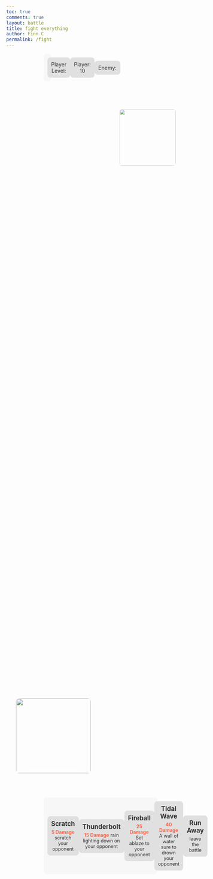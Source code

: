 ```yaml
---
toc: true
comments: true
layout: battle
title: fight everything
author: Finn C
permalink: /fight
---
```

<style>
    .fight-container {
        display: flex;
        justify-content: space-around;
        align-items: flex-start; /* Align items to the top */
        margin-top: 50px;
    }

    .player-box,
    .enemy-box {
        width: 200px; /* Increased width */
        height: 200px; /* Increased height */
        border-radius: 8px;
        overflow: hidden;
        position: relative; /* Add position relative to allow absolute positioning */
    }

    .player-box img,
    .enemy-box img {
        width: 100%;
        height: 100%;
        object-fit: cover;
    }

    .controller {
        display: flex;
        justify-content: space-around;
        align-items: center;
        background-color: #f7f7f7;
        padding: 10px;
        border-radius: 8px;
        margin-top: 15px;
        margin-left: 100px;
        margin-right: 100px;
        transform: translateY(40vh); /* Move the player image down */
    }

    .move {
        background-color: #e0e0e0;
        color: #333;
        text-align: center;
        padding: 10px;
        border-radius: 8px;
        width: 150px;
        cursor: pointer;
        transition: background-color 0.3s;
    }

    .move:hover {
        background-color: #ccc;
    }

    h1 {
        margin: 0;
        font-size: 1.2em;
    }

    .player-box {
        margin-bottom: 50px; /* Add margin to push it down */
        transform: translateY(40vh); /* Move the player image down */
    }

    .enemy-box {
        order: 2; /* Order the enemy box to appear second */
        transform: scale(0.75); /* Make the enemy image a bit smaller */
    }

    p {
        margin: 5px 0 0;
        font-size: 0.9em;
    }

    b {
        color: #ff6347;
    }

    #response-box {
        color: white;
    }

    /* Shadow/platform effect */
    .player-box::after,
    .enemy-box::after {
        content: "";
        position: absolute;
        bottom: -10px;
        left: 0;
        width: 100%;
        height: 20px;
        background: rgba(255, 255, 255, 0.5);
        border-radius: 50%;
        z-index: -1;
        box-shadow: 0px 0px 10px 5px rgba(255, 255, 255, 0.5);
    }

    .health-box {
        display: flex;
        justify-content: space-around;
        align-items: center;
        background-color: #f7f7f7;
        padding: 10px;
        border-radius: 8px;
        margin-top: 15px;
        margin-left: 100px;
        margin-right: 70vw;
    }
</style>

<style>
    .banner {
        background-image: linear-gradient(rgba(0,0,0,0.5),rgba(0, 0, 0, 0.5)),url(images/grassy_background.png);
        background-size: cover;
        background-position: center;
    }
</style>

<div>
    <div class="health-box">
        <div class="move" id="level">Player Level: </div>
        <div class="move" id="health">Player: 10</div>
        <div class="move" id="EnemyHealth">Enemy: </div>
    </div>
    <div class="fight-container">
        <div class="player-box">
            <img src="{{site.baseurl}}/images/player.png">
        </div>
        <div class="enemy-box">
            <img src="{{site.baseurl}}/images/enemy.png">
        </div>
    </div>
    <div class="controller">
        <div class="move" id="move1">
            <h1>Scratch</h1>
            <p><b>5 Damage</b> scratch your opponent</p>
        </div>
        <div class="move" id="move2">
            <h1>Thunderbolt</h1>
            <p><b>15 Damage</b> rain lighting down on your opponent</p>
        </div>
        <div class="move" id="move3">
            <h1>Fireball</h1>
            <p><b>25 Damage</b> Set ablaze to your opponent</p>
        </div>
        <div class="move" id="move4">
            <h1>Tidal Wave</h1>
            <p><b>40 Damage</b> A wall of water sure to drown your opponent</p>
        </div>
        <div class="move" id="run">
            <h1>Run Away</h1>
            <p>leave the battle</p>
        </div>
    </div>
</div>

<script>
    // Define a global array to store enemy IDs
    let enemyIds = [];
    const questions = {
        question1: "Is JavaScript a statically typed language?",
        answer1: "No",
        
        question2: "Does HTML stand for Hyper Text Markup Language?",
        answer2: "Yes",
        
        question3: "Is Python a compiled language?",
        answer3: "No",
        
        question4: "Does CSS stand for Cascading Style Sheets?",
        answer4: "Yes",
        
        question5: "Is Java primarily used for front-end web development?",
        answer5: "No",
        
        // Add more questions and answers as needed
    };
    //Enemy Values
    var updateHealthEnemy = document.getElementById("EnemyHealth");
    var updateHealth = document.getElementById("health");
    var levelUpdate = document.getElementById("level");
    var eHealth = 0;
    var eAttack = 0;
    var eDefense = 0;
    let userLevel = 1;

    // Add event listeners to the buttons
    document.getElementById("move1").addEventListener("click", function() {
        Battle(5);
    });
    document.getElementById("move2").addEventListener("click", function() {
        Battle(15);
    });
    document.getElementById("move3").addEventListener("click", function() {
        Battle(25);
    });
    document.getElementById("move4").addEventListener("click", function() {
        Battle(45);
    });
    document.getElementById("run").addEventListener("click", Leave);

    // Define global variables
    let StartingHealth = 10;
    let health = 10;

    // Call the function to fetch enemies when the script is loaded
    GetLevel();
    GetEnemy();
    
    function Question() {
        let random = Math.floor(Math.random() * 5);
        let answer = questions[`answer${random}`];
        let question = questions[`question${random}`];

        console.log("Question:", question);
        console.log("Answer:", answer);

        let response = prompt(question ? question.toLowerCase() : "Question not available");
        
        if (response === null || response === undefined) {
            console.log("Prompt cancelled or failed");
            return false; // or handle differently based on your requirements
        }

        if (response == answer) {
            return true;
        } else {
            return false;
        }
    }

    function Leave() {
        if (health < StartingHealth / 2) {
            alert("Running Away Failed");
        }
    }

    function GetEnemy() {
        // Fetch the Users Account Points First
        // Hard Coded Value for now
        console.log(userLevel);

        var myHeaders = new Headers();
        myHeaders.append("Content-Type", "application/json");

        var requestOptions = {
            method: 'GET',
            headers: myHeaders,
            credentials: 'include',  // Include this line for cross-origin requests with credentials
            redirect: 'follow'
        };

        var api = "https://codemaxxers.stu.nighthawkcodingsociety.com/api/enemies"
        fetch(api, requestOptions)
        .then(response => response.json()) // Convert response to JSON format
        .then(result => {
            console.log(result); // Log the result for debugging purposes

            // Filter enemies based on user's level or lower
            let filteredEnemies = result.filter(enemy => parseInt(enemy.level) <= parseInt(userLevel));

            if (filteredEnemies.length > 0) {
                // Loop through filtered enemies to populate enemyIds array and update enemy health
                filteredEnemies.forEach(enemy => {
                    enemyIds.push(enemy.id); // Add enemy ID to the array
                });

                // Get a random enemy ID from the enemyIds array
                let randomEnemyIndex = Math.floor(Math.random() * filteredEnemies.length);

                // Get the random enemy object
                let randomEnemy = filteredEnemies[randomEnemyIndex];

                // Updating Values depending on the fetched enemy
                eHealth = randomEnemy.health;
                eAttack = randomEnemy.attack;
                eDefense = randomEnemy.defense;

                updateHealthEnemy.innerHTML = `Enemy: ${eHealth}`;
            } else {
                console.log("No enemies found at or below user's level.");
            }
        })
        .catch(error => console.log('error', error));
    }

    function Battle(attack) {
        correct = Question();
        if (correct == true) {
            eHealth -= attack;
            updateHealthEnemy.innerHTML = `Enemy: ${eHealth}`;
        } else {
            health -= eAttack;
            updateHealth.innerHTML = `Player: ${health}`;
        }
        if (health <= 0) {
            window.location.href = "{{site.baseurl}}/islandmap";
        }
        if (eHealth <= 0) {
            
            var requestOptions = {
                method: 'POST',
                headers: myHeaders,
                redirect: 'follow'
            };
            //Adding points to the account
            fetch("https://codemaxxers.stu.nighthawkcodingsociety.com/api/person/addPointsCSA?points=2", requestOptions)
                .then(response => response.text())
                .then(result => console.log(result))
                .catch(error => console.log('error', error));
            //Re-direct to island
            window.location.href = "{{site.baseurl}}/islandmap";
            return;
        }
    }

    function GetLevel() {
      var requestOptions = {
        method: 'GET',
        mode: 'cors',
        cache: 'default',
        credentials: 'include',
      };

      fetch("https://codemaxxers.stu.nighthawkcodingsociety.com/api/person/jwt", requestOptions)
      //fetch("https://codemaxxers.stu.nighthawkcodingsociety.com/api/person/jwt", requestOptions)
        .then(response => {
                if (!response.ok) {
                    const errorMsg = 'Login error: ' + response.status;
                    console.log(errorMsg);

                    switch (response.status) {
                        case 401:
                            alert("Please log into or make an account");
                            // window.location.href = "login";
                            break;
                        case 403:
                            alert("Access forbidden. You do not have permission to access this resource.");
                            break;
                        case 404:
                            alert("User not found. Please check your credentials.");
                            break;
                        // Add more cases for other status codes as needed
                        default:
                            alert("Login failed. Please try again later.");
                    }

                    return Promise.reject('Login failed');
                }
                return response.json();
                // Success!!!
            })
        .then(data => {
            userLevel = data.accountLevel; // Set the innerHTML to just the numeric value
            console.log(data.accountLevel);
            console.log(userLevel);
            levelUpdate.innerHTML = "Player Level:" + userLevel;
            return userLevel;
        })
        .catch(error => console.log('error', error));
  }

</script>